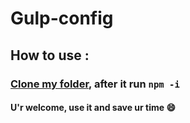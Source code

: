 # Gulp-config

## How to use : 
### [Clone my folder](https://github.com/SkMAIL13/Gulp-toolkit), after it run ``` npm -i ``` 
#### U'r welcome, use it and save ur time 😄

